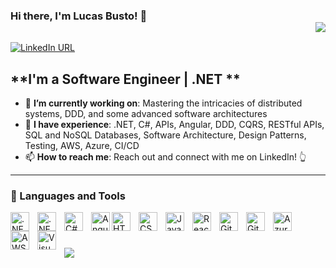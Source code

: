### Hi there, I'm Lucas Busto! 👋 <div align = 'right'>![](https://komarev.com/ghpvc/?username=lucasbusto&color=blue)</div>

[![LinkedIn URL](https://img.shields.io/badge/LinkedIn-Connect-blue?logo=linkedin&style=for-the-badge)](https://www.linkedin.com/in/lucas-busto/)

## **I'm a Software Engineer | .NET **

- 🎯 **I’m currently working on**: Mastering the intricacies of distributed systems, DDD, and some advanced software architectures
- 💬 **I have experience**: .NET, C#, APIs, Angular, DDD, CQRS, RESTful APIs, SQL and NoSQL Databases, Software Architecture, Design Patterns, Testing, AWS, Azure, CI/CD
- 📫 **How to reach me**: Reach out and connect with me on LinkedIn! 👆

---

### 🧰 Languages and Tools

<img  align="left" alt=".NET" width="30px" style="padding-right:10px;" src="https://cdn.jsdelivr.net/gh/devicons/devicon/icons/dot-net/dot-net-original-wordmark.svg" />
<img align="left" alt=".NET Core" width="30px" style="padding-right:10px;" src="https://cdn.jsdelivr.net/gh/devicons/devicon/icons/dotnetcore/dotnetcore-original.svg" />
<img align="left" alt="C#" width="30px" style="padding-right:10px;" src="https://cdn.jsdelivr.net/gh/devicons/devicon/icons/csharp/csharp-line.svg"/>
<img align="left" alt="Angular" t width="30px" src="https://cdn.jsdelivr.net/gh/devicons/devicon/icons/angularjs/angularjs-original.svg" />
<img align="left" alt="HTML" width="30px" style="padding-right:10px;" src="https://cdn.jsdelivr.net/gh/devicons/devicon/icons/html5/html5-plain.svg" />
<img align="left" alt="CSS" width="30px" style="padding-right:10px;" src="https://cdn.jsdelivr.net/gh/devicons/devicon/icons/css3/css3-plain.svg" />
<img align="left" alt="JavaScript" width="30px" style="padding-right:10px;" src="https://cdn.jsdelivr.net/gh/devicons/devicon/icons/javascript/javascript-plain.svg" />
<img align="left" alt="React" width="30px" style="padding-right:10px;" src="https://cdn.jsdelivr.net/gh/devicons/devicon/icons/react/react-original.svg" />
<img align="left" alt="Git" width="30px" style="padding-right:10px;" src="https://cdn.jsdelivr.net/gh/devicons/devicon/icons/git/git-original.svg" />
<img align="left" alt="GitHub" width="30px" style="padding-right:10px;" src="https://cdn.jsdelivr.net/gh/devicons/devicon/icons/github/github-original.svg" />
<img align="left" alt="Azure" width="30px" style="padding-right:10px;" src="https://cdn.jsdelivr.net/gh/devicons/devicon/icons/azure/azure-original-wordmark.svg" />
<img align="left" alt="AWS" width="30px" style="padding-right:10px;" src="https://upload.wikimedia.org/wikipedia/commons/9/93/Amazon_Web_Services_Logo.svg" />
<img align="left" alt="Visual Studio" width="30px" style="padding-right:10px;" src="https://cdn.jsdelivr.net/gh/devicons/devicon/icons/visualstudio/visualstudio-plain-wordmark.svg" />
<br />

#

<a href="https://github.com/lucasbusto">
  <img src="https://github-readme-stats.vercel.app/api?username=lucasbusto&count_private=true&show_icons=true&hide=stars" />
</a>
